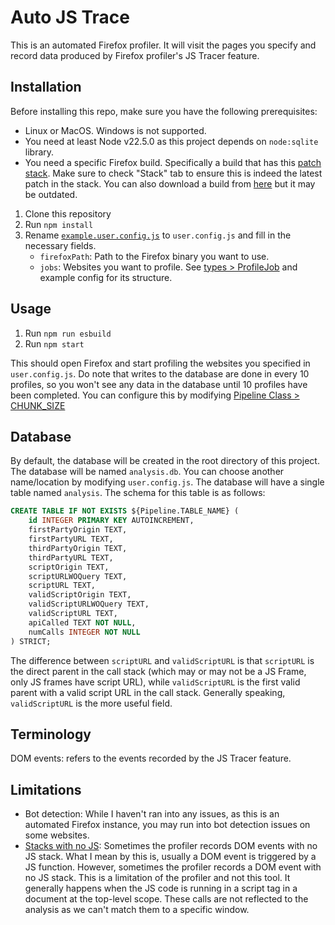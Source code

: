 # Auto JS Trace

This is an automated Firefox profiler. It will visit the pages you specify and record data produced by Firefox profiler's JS Tracer feature.

## Installation

Before installing this repo, make sure you have the following prerequisites:
- Linux or MacOS. Windows is not supported.
- You need at least Node v22.5.0 as this project depends on `node:sqlite` library.
- You need a specific Firefox build. Specifically a build that has this [patch stack](https://phabricator.services.mozilla.com/D229659). Make sure to check "Stack" tab to ensure this is indeed the latest patch in the stack. You can also download a build from [here](https://treeherder.mozilla.org/jobs?repo=try&resultStatus=success%2Crunnable&revision=4f2e8611907acc8d4c44c1d1054365441011b5d0&searchStr=build) but it may be outdated.

1. Clone this repository
1. Run `npm install`
1. Rename [`example.user.config.js`](example.user.config.js) to `user.config.js` and fill in the necessary fields.
    - `firefoxPath`: Path to the Firefox binary you want to use.
    - `jobs`: Websites you want to profile. See [types > ProfileJob](src/types.d.ts) and example config for its structure.

## Usage

1. Run `npm run esbuild`
1. Run `npm start`

This should open Firefox and start profiling the websites you specified in `user.config.js`. Do note that writes to the database are done in every 10 profiles, so you won't see any data in the database until 10 profiles have been completed. You can configure this by modifying [Pipeline Class > CHUNK_SIZE](src/pipeline.ts)

## Database
By default, the database will be created in the root directory of this project. The database will be named `analysis.db`. You can choose another name/location by modifying `user.config.js`. The database will have a single table named `analysis`. The schema for this table is as follows:

```sql
CREATE TABLE IF NOT EXISTS ${Pipeline.TABLE_NAME} (
    id INTEGER PRIMARY KEY AUTOINCREMENT,
    firstPartyOrigin TEXT,
    firstPartyURL TEXT,
    thirdPartyOrigin TEXT,
    thirdPartyURL TEXT,
    scriptOrigin TEXT,
    scriptURLWOQuery TEXT,
    scriptURL TEXT,
    validScriptOrigin TEXT,
    validScriptURLWOQuery TEXT,
    validScriptURL TEXT,
    apiCalled TEXT NOT NULL,
    numCalls INTEGER NOT NULL
) STRICT;
```

The difference between `scriptURL` and `validScriptURL` is that `scriptURL` is the direct parent in the call stack (which may or may not be a JS Frame, only JS frames have script URL), while `validScriptURL` is the first valid parent with a valid script URL in the call stack. Generally speaking, `validScriptURL` is the more useful field.

## Terminology

DOM events: refers to the events recorded by the JS Tracer feature.

## Limitations

- Bot detection: While I haven't ran into any issues, as this is an automated Firefox instance, you may run into bot detection issues on some websites.
- [Stacks with no JS](https://bugzilla.mozilla.org/show_bug.cgi?id=1935175): Sometimes the profiler records DOM events with no JS stack. What I mean by this is, usually a DOM event is triggered by a JS function. However, sometimes the profiler records a DOM event with no JS stack. This is a limitation of the profiler and not this tool. It generally happens when the JS code is running in a script tag in a document at the top-level scope. These calls are not reflected to the analysis as we can't match them to a specific window.

